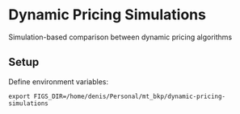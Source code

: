 # Dynamic Pricing Simulations

Simulation-based comparison between dynamic pricing algorithms

## Setup

Define environment variables:

```
export FIGS_DIR=/home/denis/Personal/mt_bkp/dynamic-pricing-simulations
```




